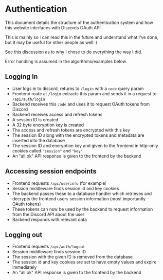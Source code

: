 # Authentication

This document details the structure of the authentication system and how this website interfaces with Discords OAuth API.

This is mainly so I can read this in the future and understand what I've done, but it may be useful for other people as well :)

See [this discussion](https://security.stackexchange.com/a/77316) as to why I chose to do everything the way I did.

Error handling is assumed in the algorithms/examples below.

## Logging In

- User logs in to discord, returns to `/login` with a `code` query param
- Frontend route at `/login` extracts this param and sends it in a request to `/api/auth/login` 
- Backend receives this `code` and uses it to request OAuth tokens from Discord
- Backend receives access and refresh tokens
- A session ID is created
- A 32 byte encryption key is created
- The access and refresh tokens are encrypted with this key
- The session ID along with the encrypted tokens and metadata are inserted into the database
- The session ID and encryption key and given to the frontend in http-only cookies called `"session"` and `"key"`
- An "all ok" API response is given to the frontend by the backend
  
## Accessing session endpoints

- Frontend requests `/api/userinfo` (for example)
- Session middleware finds session id and key cookies
- The backend passes these to a database handler which retrieves and decrypts the frontend users session information (most importantly OAuth tokens)
- These tokens can now be used by the backend to request information from the Discord API about the user
- Backend responds with relevant data

## Logging out

- Frontend requests `/api/auth/logout`
- Session middleware finds session ID
- The session with the given ID is removed from the database
- The session id and key cookies are set to have empty values and expire immediately
- An "all ok" API response is given to the frontend by the backend
